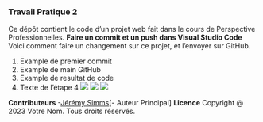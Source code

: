 ### Travail Pratique 2
Ce dépôt contient le code d’un projet web fait dans le cours de Perspective Professionnelles.
**Faire un commit et un push dans Visual Studio Code**
Voici comment faire un changement sur ce projet, et l’envoyer sur GitHub.
1. Example de premier commit
2. Example de main GitHub 
3. Example de resultat de code
4. Texte de l’étape 4
 ![](docs/screenshot1.png)
![](docs/screenshot2.png)
![](docs/screenshot3.png)

 **Contributeurs**
 -[Jérémy Simms](https://github.com/Miambirb)[- Auteur Principal]
 **Licence**
 Copyright @ 2023 Votre Nom. Tous droits réservés.